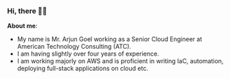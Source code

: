### Hi, there 🤷‍♀️

**About me**:

- My name is Mr. Arjun Goel working as a Senior Cloud Engineer at American Technology Consulting (ATC).
- I am having slightly over four years of experience.  
- I am working majorly on AWS and is proficient in writing IaC, automation, deploying full-stack applications on cloud etc.